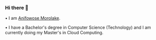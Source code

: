 ### Hi there 👋

• I am <a href="https://morolakeanifowose.com/">Anifowose Morolake</a>.

• I have a Bachelor's degree in Computer Science (Technology) and I am currently doing my Master's in Cloud Computing.

<!--
**RolakeAnifowose/RolakeAnifowose** is a ✨ _special_ ✨ repository because its `README.md` (this file) appears on your GitHub profile.

Here are some ideas to get you started:

- 🔭 I’m currently working on ...
- 🌱 I’m currently learning ...
- 👯 I’m looking to collaborate on ...
- 🤔 I’m looking for help with ...
- 💬 Ask me about ...
- 📫 How to reach me: ...
- 😄 Pronouns: ...
- ⚡ Fun fact: ...
-->
